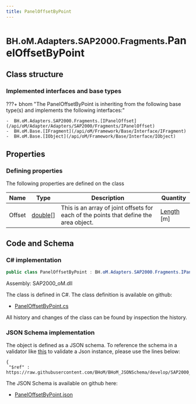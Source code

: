 ```yaml
---
title: PanelOffsetByPoint
---
```


# <small>BH.oM.Adapters.SAP2000.Fragments.</small>**PanelOffsetByPoint**



## Class structure

### Implemented interfaces and base types

???+ bhom "The PanelOffsetByPoint is inheriting from the following base type(s) and implements the following interfaces:"

    -  BH.oM.Adapters.SAP2000.Fragments.[IPanelOffset](/api/oM/Adapter/Adapters/SAP2000/Fragments/IPanelOffset)
    -  BH.oM.Base.[IFragment](/api/oM/Framework/Base/Interface/IFragment)
    -  BH.oM.Base.[IObject](/api/oM/Framework/Base/Interface/IObject)


## Properties



### Defining properties

The following properties are defined on the class

| Name             | Type             | Description      | Quantity         |
|------------------|------------------|------------------|------------------|
| Offset | [double](https://learn.microsoft.com/en-us/dotnet/api/System.Double?view=netstandard-2.0)[] | This is an array of joint offsets for each of the points that define the area object. | [Length](/api/oM/Dimensional/Quantities/Attributes/Length) [m] |


## Code and Schema

### C# implementation

``` C# title="C#"
public class PanelOffsetByPoint : BH.oM.Adapters.SAP2000.Fragments.IPanelOffset, BH.oM.Base.IFragment, BH.oM.Base.IObject
```

Assembly: SAP2000_oM.dll

The class is defined in C#. The class definition is available on github:

- [PanelOffsetByPoint.cs](https://github.com/BHoM/SAP2000_Toolkit/blob/develop/SAP2000_oM/Fragments\PanelOffsetByPoint.cs)

All history and changes of the class can be found by inspection the history.
### JSON Schema implementation

The object is defined as a JSON schema. To reference the schema in a validator like [this](https://www.jsonschemavalidator.net/) to validate a Json instance, please use the lines below:

``` { .json .copy .select } title="JSON Schema"
{
 "$ref" : https://raw.githubusercontent.com/BHoM/BHoM_JSONSchema/develop/SAP2000_oM/Fragments/PanelOffsetByPoint.json}
```

The JSON Schema is available on github here:

- [PanelOffsetByPoint.json](https://github.com/BHoM/BHoM_JSONSchema/blob/develop/SAP2000_oM/Fragments/PanelOffsetByPoint.json)
